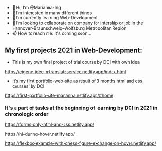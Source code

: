- 👋 Hi, I’m @Marianna-Ing
- 👀 I’m interested in many different things
- 🌱 I’m currently learning Web-Development
- 💞️ I’m looking to collaborate on company for intership or job in the Hannover–Braunschweig–Wolfsburg Metropolitan Region
- 📫 How to reach me: it's coming soon...

## My first projects 2021 in Web-Development:

- This is my own final project of trial course by DCI with own Idea

https://eigene-idee-mtranslateservice.netlify.app/index.html

- It's my first portfolio-web-site as result of 3 months html and css courses' by DCI

https://first-portfolio-site-marianna.netlify.app/#home

### It's a part of tasks at the beginning of learning by DCI in 2021 in chronologic order:

https://forms-only-html-and-css.netlify.app/

https://hi-during-hover.netlify.app/

https://flexbox-example-with-chess-figure-exchange-on-hover.netlify.app/

<!--- ### A small example of React (only input & click) you can find here: --->

<!--- https://github.com/Marianna-Ing/react-example-app --->
